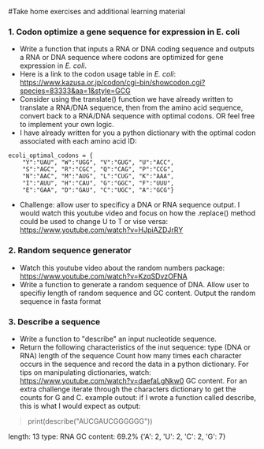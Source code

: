 #Take home exercises and additional learning material

### 1. Codon optimize a gene sequence for expression in E. coli
* Write a function that inputs a RNA or DNA coding sequence and outputs a RNA or DNA sequence where codons are optimized for gene expression in *E. coli*. 
* Here is a link to the codon usage table in *E. coli*: https://www.kazusa.or.jp/codon/cgi-bin/showcodon.cgi?species=83333&aa=1&style=GCG
* Consider using the translate() function we have already written to translate a RNA/DNA sequence, then from the amino acid sequence, convert back to a RNA/DNA sequence with optimal codons. OR feel free to implement your own logic. 
* I have already written for you a python dictionary with the optimal codon associated with each amino acid ID:

```
ecoli_optimal_codons = {
    "Y":"UAU", "W":"UGG", "V":"GUG", "U":"ACC",
    "S":"AGC", "R":"CGC", "Q":"CAG", "P":"CCG",
    "N":"AAC", "M":"AUG", "L":"CUG", "K":"AAA",
    "I":"AUU", "H":"CAU", "G":"GGC", "F":"UUU",
    "E":"GAA", "D":"GAU", "C":"UGC", "A":"GCG"}
```

* Challenge: allow user to specificy a DNA or RNA sequence output. I would watch this youtube video and focus on how the .replace() method could be used to change U to T or vise versa:
https://www.youtube.com/watch?v=HJpiAZDJrRY



### 2. Random sequence generator
* Watch this youtube video about the random numbers package: https://www.youtube.com/watch?v=KzqSDvzOFNA
* Write a function to generate a random sequence of DNA. Allow user to specifiy length of random sequence and GC content. Output the random sequence in fasta format


### 3. Describe a sequence
* Write a function to "describe" an input nucleotide sequence.
* Return the following characteristics of the inut sequence:
    type (DNA or RNA)
    length of the sequence
    Count how many times each character occurs in the sequence and record the data in a python dictionary. For tips on manipulating dictionaries, watch: https://www.youtube.com/watch?v=daefaLgNkw0
    GC content. For an extra challenge iterate through the characters dictionary to get the counts for G and C. 
example outout:
if I wrote a function called describe,  this is what I would expect as output:
> print(describe("AUCGAUCGGGGGG"))

length: 13
type: RNA
GC content: 69.2%
{'A': 2, 'U': 2, 'C': 2, 'G': 7}


